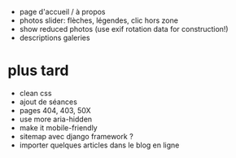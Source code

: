 * page d'accueil / à propos
* photos slider: flèches, légendes, clic hors zone
* show reduced photos (use exif rotation data for construction!)
* descriptions galeries

# plus tard
* clean css
* ajout de séances
* pages 404, 403, 50X
* use more aria-hidden
* make it mobile-friendly
* sitemap avec django framework ?
* importer quelques articles dans le blog en ligne
